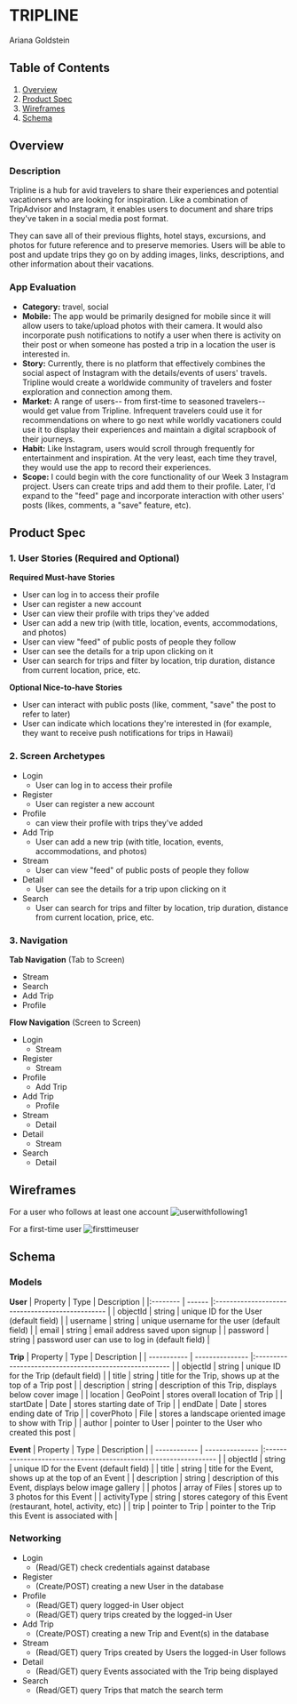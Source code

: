 # TRIPLINE
Ariana Goldstein

## Table of Contents
1. [Overview](#Overview)
1. [Product Spec](#Product-Spec)
1. [Wireframes](#Wireframes)
2. [Schema](#Schema)

## Overview
### Description
Tripline is a hub for avid travelers to share their experiences and potential vacationers who are looking for inspiration. Like a combination of TripAdvisor and Instagram, it enables users to document and share trips they've taken in a social media post format.

They can save all of their previous flights, hotel stays, excursions, and photos for future reference and to preserve memories. Users will be able to post and update trips they go on by adding images, links, descriptions, and other information about their vacations.

### App Evaluation

- **Category:** travel, social
- **Mobile:** The app would be primarily designed for mobile since it will allow users to take/upload photos with their camera. It would also incorporate push notifications to notify a user when there is activity on their post or when someone has posted a trip in a location the user is interested in.
- **Story:** Currently, there is no platform that effectively combines the social aspect of Instagram with the details/events of users' travels. Tripline would create a worldwide community of travelers and foster exploration and connection among them.
- **Market:** A range of users-- from first-time to seasoned travelers-- would get value from Tripline. Infrequent travelers could use it for recommendations on where to go next while worldly vacationers could use it to display their experiences and maintain a digital scrapbook of their journeys.
- **Habit:** Like Instagram, users would scroll through frequently for entertainment and inspiration. At the very least, each time they travel, they would use the app to record their experiences.
- **Scope:** I could begin with the core functionality of our Week 3 Instagram project. Users can create trips and add them to their profile. Later, I'd expand to the "feed" page and incorporate interaction with other users' posts (likes, comments, a "save" feature, etc).

## Product Spec

### 1. User Stories (Required and Optional)

**Required Must-have Stories**

* User can log in to access their profile
* User can register a new account
* User can view their profile with trips they've added
* User can add a new trip (with title, location, events, accommodations, and photos)
* User can view "feed" of public posts of people they follow
* User can see the details for a trip upon clicking on it
* User can search for trips and filter by location, trip duration, distance from current location, price, etc.


**Optional Nice-to-have Stories**

* User can interact with public posts (like, comment, "save" the post to refer to later)
* User can indicate which locations they're interested in (for example, they want to receive push notifications for trips in Hawaii)

### 2. Screen Archetypes

* Login
    * User can log in to access their profile
* Register
    * User can register a new account
* Profile
    *  can view their profile with trips they've added
* Add Trip
    * User can add a new trip (with title, location, events, accommodations, and photos)
* Stream
    * User can view "feed" of public posts of people they follow
* Detail
    * User can see the details for a trip upon clicking on it
* Search
    * User can search for trips and filter by location, trip duration, distance from current location, price, etc.

### 3. Navigation

**Tab Navigation** (Tab to Screen)

* Stream
* Search
* Add Trip
* Profile

**Flow Navigation** (Screen to Screen)

* Login
    * Stream
* Register
    * Stream
* Profile
    * Add Trip
* Add Trip
    * Profile
* Stream
    * Detail
* Detail
    * Stream
* Search
    * Detail

## Wireframes
For a user who follows at least one account
![userwithfollowing1](https://user-images.githubusercontent.com/48846986/174133001-97ecce07-6b2c-4083-9428-26c27bf53204.jpg)

For a first-time user
![firsttimeuser](https://user-images.githubusercontent.com/48846986/174132437-5cf0afa7-8ea3-4cbe-97c4-ed34790b9900.jpg)

## Schema

### Models
**User**
| Property | Type   | Description                                     |
|:-------- | ------ |:----------------------------------------------- |
| objectId | string | unique ID for the User (default field)          |
| username | string | unique username for the user (default field)    |
| email    | string | email address saved upon signup                 |
| password | string | password user can use to log in (default field) |


**Trip**
| Property    | Type            | Description                                            |
| ----------- | --------------- |:------------------------------------------------------ |
| objectId    | string          | unique ID for the Trip (default field)                 |
| title       | string          | title for the Trip, shows up at the top of a Trip post |
| description | string          | description of this Trip, displays below cover image   |
| location    | GeoPoint        | stores overall location of Trip                        |
| startDate   | Date            | stores starting date of Trip                           |
| endDate     | Date            | stores ending date of Trip                             |
| coverPhoto  | File            | stores a landscape oriented image to show with Trip    |
| author      | pointer to User | pointer to the User who created this post              |


**Event**
| Property     | Type            | Description                                                      |
| ------------ | --------------- |:---------------------------------------------------------------- |
| objectId     | string          | unique ID for the Event (default field)                          |
| title        | string          | title for the Event, shows up at the top of an Event             |
| description  | string          | description of this Event, displays below image gallery          |
| photos       | array of Files  | stores up to 3 photos for this Event                             |
| activityType | string          | stores category of this Event (restaurant, hotel, activity, etc) |
| trip         | pointer to Trip | pointer to the Trip this Event is associated with                |


### Networking
- Login
    - (Read/GET) check credentials against database
- Register
    - (Create/POST) creating a new User in the database
- Profile
    - (Read/GET) query logged-in User object
    - (Read/GET) query trips created by the logged-in User
- Add Trip
    - (Create/POST) creating a new Trip and Event(s) in the database
- Stream
    - (Read/GET) query Trips created by Users the logged-in User follows
- Detail
    - (Read/GET) query Events associated with the Trip being displayed
- Search
    - (Read/GET) query Trips that match the search term
